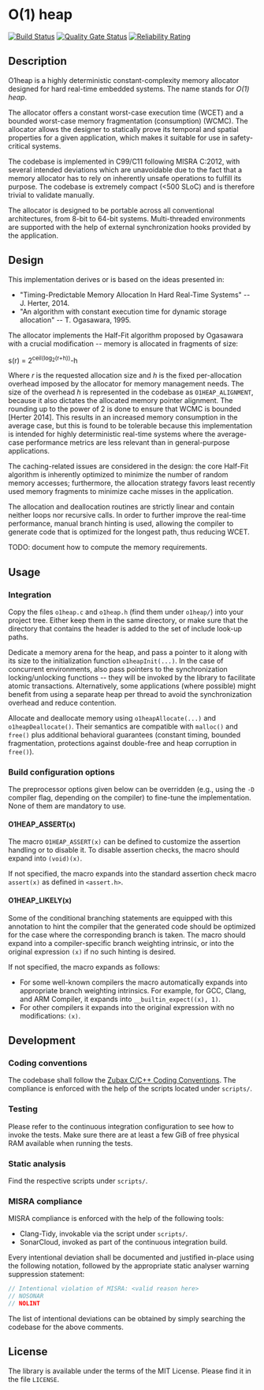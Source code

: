 # O(1) heap

[![Build Status](https://travis-ci.org/pavel-kirienko/o1heap.svg?branch=master)](https://travis-ci.org/pavel-kirienko/o1heap)
[![Quality Gate Status](https://sonarcloud.io/api/project_badges/measure?project=pavel-kirienko_o1heap&metric=alert_status)](https://sonarcloud.io/dashboard?id=pavel-kirienko_o1heap)
[![Reliability Rating](https://sonarcloud.io/api/project_badges/measure?project=pavel-kirienko_o1heap&metric=reliability_rating)](https://sonarcloud.io/dashboard?id=pavel-kirienko_o1heap)

## Description

O1heap is a highly deterministic constant-complexity memory allocator designed for hard real-time embedded systems.
The name stands for *O(1) heap*.

The allocator offers
a constant worst-case execution time (WCET) and
a bounded worst-case memory fragmentation (consumption) (WCMC).
The allocator allows the designer to statically prove its temporal and spatial properties for a given application,
which makes it suitable for use in safety-critical systems.

The codebase is implemented in C99/C11 following MISRA C:2012, with several intended deviations which are unavoidable
due to the fact that a memory allocator has to rely on inherently unsafe operations to fulfill its purpose.
The codebase is extremely compact (<500 SLoC) and is therefore trivial to validate manually.

The allocator is designed to be portable across all conventional architectures, from 8-bit to 64-bit systems.
Multi-threaded environments are supported with the help of external synchronization hooks provided by the application.

## Design

This implementation derives or is based on the ideas presented in:

- "Timing-Predictable Memory Allocation In Hard Real-Time Systems" -- J. Herter, 2014.
- "An algorithm with constant execution time for dynamic storage allocation" -- T. Ogasawara, 1995.

The allocator implements the Half-Fit algorithm proposed by Ogasawara
with a crucial modification -- memory is allocated in fragments of size:

s(r) = 2<sup>ceil(log<sub>2</sub>(r+h))</sup>-h

Where *r* is the requested allocation size and *h* is the fixed per-allocation overhead imposed by the allocator
for memory management needs.
The size of the overhead *h* is represented in the codebase as `O1HEAP_ALIGNMENT`,
because it also dictates the allocated memory pointer alignment.
The rounding up to the power of 2 is done to ensure that WCMC is bounded [Herter 2014].
This results in an increased memory consumption in the average case, but this is found to be tolerable because this
implementation is intended for highly deterministic real-time systems where the average-case performance metrics
are less relevant than in general-purpose applications.

The caching-related issues are considered in the design: the core Half-Fit algorithm is inherently optimized to
minimize the number of random memory accesses; furthermore, the allocation strategy favors least recently used memory
fragments to minimize cache misses in the application.

The allocation and deallocation routines are strictly linear and contain neither loops nor recursive calls.
In order to further improve the real-time performance, manual branch hinting is used,
allowing the compiler to generate code that is optimized for the longest path, thus reducing WCET.

TODO: document how to compute the memory requirements.

## Usage

### Integration

Copy the files `o1heap.c` and `o1heap.h` (find them under `o1heap/`) into your project tree.
Either keep them in the same directory, or make sure that the directory that contains the header
is added to the set of include look-up paths.

Dedicate a memory arena for the heap, and pass a pointer to it along with its size to the initialization function
`o1heapInit(...)`.
In the case of concurrent environments, also pass pointers to the synchronization locking/unlocking functions
-- they will be invoked by the library to facilitate atomic transactions.
Alternatively, some applications (where possible) might benefit from using a separate heap per thread to avoid
the synchronization overhead and reduce contention.

Allocate and deallocate memory using `o1heapAllocate(...)` and `o1heapDeallocate()`.
Their semantics are compatible with `malloc()` and `free()` plus additional behavioral guarantees
(constant timing, bounded fragmentation, protections against double-free and heap corruption in `free()`).

### Build configuration options

The preprocessor options given below can be overridden (e.g., using the `-D` compiler flag, depending on the compiler)
to fine-tune the implementation.
None of them are mandatory to use.

#### O1HEAP_ASSERT(x)

The macro `O1HEAP_ASSERT(x)` can be defined to customize the assertion handling or to disable it.
To disable assertion checks, the macro should expand into `(void)(x)`.

If not specified, the macro expands into the standard assertion check macro `assert(x)` as defined in `<assert.h>`.

#### O1HEAP_LIKELY(x)

Some of the conditional branching statements are equipped with this annotation to hint the compiler that
the generated code should be optimized for the case where the corresponding branch is taken.
The macro should expand into a compiler-specific branch weighting intrinsic,
or into the original expression `(x)` if no such hinting is desired.

If not specified, the macro expands as follows:

- For some well-known compilers the macro automatically expands into appropriate branch weighting intrinsics.
For example, for GCC, Clang, and ARM Compiler, it expands into `__builtin_expect((x), 1)`.
- For other compilers it expands into the original expression with no modifications: `(x)`.

## Development

### Coding conventions

The codebase shall follow the [Zubax C/C++ Coding Conventions](https://kb.zubax.com/x/84Ah).
The compliance is enforced with the help of the scripts located under `scripts/`.

### Testing

Please refer to the continuous integration configuration to see how to invoke the tests.
Make sure there are at least a few GiB of free physical RAM available when running the tests.

### Static analysis

Find the respective scripts under `scripts/`.

### MISRA compliance

MISRA compliance is enforced with the help of the following tools:

- Clang-Tidy, invokable via the script under `scripts/`.
- SonarCloud, invoked as part of the continuous integration build.

Every intentional deviation shall be documented and justified in-place using the following notation,
followed by the appropriate static analyser warning suppression statement:

```c
// Intentional violation of MISRA: <valid reason here>
// NOSONAR
// NOLINT
```

The list of intentional deviations can be obtained by simply searching the codebase for the above comments.

## License

The library is available under the terms of the MIT License.
Please find it in the file `LICENSE`.
